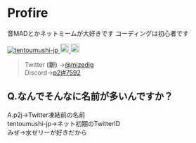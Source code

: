 # Profire
音MADとかネットミームが大好きです
コーディングは初心者です
<p align="left">
  <a href="https://github.com/tentoumushi-jp/tentoumushi-jp">
    <img src="https://komarev.com/ghpvc/?username=tentoumushi-jp" alt="tentoumushi-jp" />
  </a>
  <a href="http://twitter.com/waterjelly_mize">
    <img height="20" src="https://img.shields.io/twitter/follow/waterjelly_mize?label=Twitter&logo=twitter&style=flat" />
  </a>
  <a href="https://github.com/tentoumushi-jp">
    <img height="20" src="https://img.shields.io/github/followers/tentoumushi-jp?label=follow&logo=github&style=flat" />
  </a>
</p> 

> Twitter **(新)** →<a href="https://twitter.com/mizedig">@mizedig</a>  
> Discord→<a href="https://discord.com/users/832219200641564723">p2j#7592</a>  

## Q.なんでそんなに名前が多いんですか？
A.p2j→Twitter凍結前の名前<br>
  tentoumushi-jp→ネット初期のTwitterID<br>
  みぜ→水ゼリーが好きだから<br>
